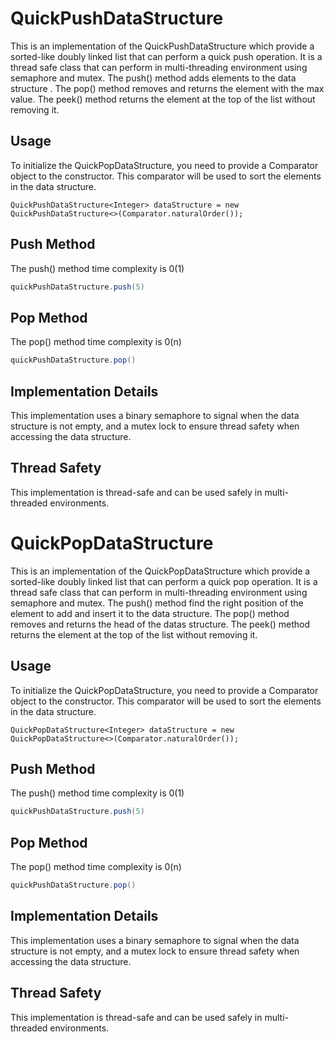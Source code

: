 # QuickPushDataStructure
This is an implementation of the QuickPushDataStructure which provide a sorted-like doubly linked list that can perform a quick push operation. 
It is a thread safe class that can perform in multi-threading environment using semaphore and mutex.
The push() method adds elements to the data structure . The pop() method removes and returns the element with the max value. The peek() method returns the element at the top of the list without removing it.

## Usage
To initialize the QuickPopDataStructure, you need to provide a Comparator<T> object to the constructor. This comparator will be used to sort the elements in the data structure.
  
  `QuickPushDataStructure<Integer> dataStructure = new QuickPushDataStructure<>(Comparator.naturalOrder());`

## Push Method

  The push() method time complexity is 0(1) 
  ```java
  quickPushDataStructure.push(5)
  ```
  
  
## Pop Method
  The pop() method time complexity is 0(n) 
  ```java
  quickPushDataStructure.pop()
  ```

## Implementation Details
  This implementation uses a binary semaphore to signal when the data structure is not empty, and a mutex lock to ensure thread safety when accessing the data structure.
  
## Thread Safety
  This implementation is thread-safe and can be used safely in multi-threaded environments.

# QuickPopDataStructure
This is an implementation of the QuickPopDataStructure which provide a sorted-like doubly linked list that can perform a quick pop operation. 
It is a thread safe class that can perform in multi-threading environment using semaphore and mutex.
The push() method find the right position of the element to add and insert it to the data structure. The pop() method removes and returns the head of the datas structure. The peek() method returns the element at the top of the list without removing it.

## Usage
To initialize the QuickPopDataStructure, you need to provide a Comparator<T> object to the constructor. This comparator will be used to sort the elements in the data structure.
  
  `QuickPopDataStructure<Integer> dataStructure = new QuickPopDataStructure<>(Comparator.naturalOrder());`

## Push Method

  The push() method time complexity is 0(1) 
  ```java
  quickPushDataStructure.push(5)
  ```
  
  
## Pop Method
  The pop() method time complexity is 0(n) 
  ```java
  quickPushDataStructure.pop()
  ```

## Implementation Details
  This implementation uses a binary semaphore to signal when the data structure is not empty, and a mutex lock to ensure thread safety when accessing the data structure.
  
## Thread Safety
  This implementation is thread-safe and can be used safely in multi-threaded environments.
